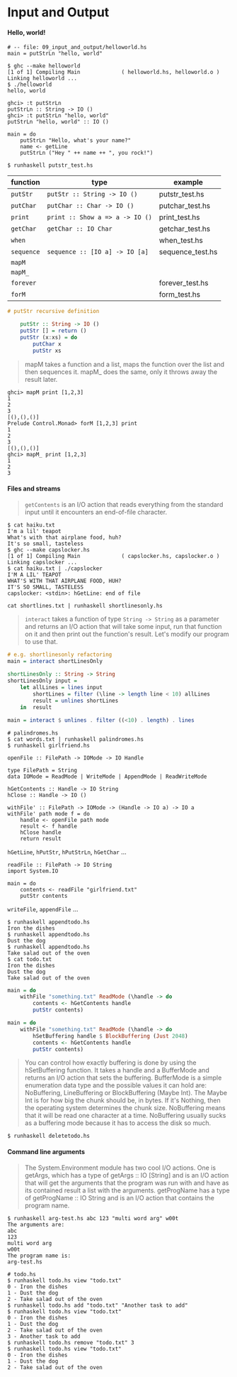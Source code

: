 # Input and Output

#### Hello, world!

```
# -- file: 09_input_and_output/helloworld.hs
main = putStrLn "hello, world"

$ ghc --make helloworld
[1 of 1] Compiling Main             ( helloworld.hs, helloworld.o )
Linking helloworld ...
$ ./helloworld 
hello, world

ghci> :t putStrLn  
putStrLn :: String -> IO ()  
ghci> :t putStrLn "hello, world"  
putStrLn "hello, world" :: IO () 

main = do  
    putStrLn "Hello, what's your name?"  
    name <- getLine  
    putStrLn ("Hey " ++ name ++ ", you rock!")

$ runhaskell putstr_test.hs 
```

function | type |example
---------|------|-------
`putStr` | `putStr :: String -> IO ()` | putstr_test.hs
`putChar` | `putChar :: Char -> IO ()` | putchar_test.hs
`print` | `print :: Show a => a -> IO ()` | print_test.hs 
`getChar` | `getChar :: IO Char` | getchar_test.hs
`when` | | when_test.hs
`sequence` | `sequence :: [IO a] -> IO [a]` | sequence_test.hs
`mapM` | |
`mapM_` | |
`forever`| | forever_test.hs
`forM` | | form_test.hs

```hs
# putStr recursive definition

    putStr :: String -> IO ()  
    putStr [] = return ()  
    putStr (x:xs) = do  
        putChar x  
        putStr xs  
```

> mapM takes a function and a list, maps the function over the list and then sequences it. mapM_ does the same, only it throws away the result later.

```
ghci> mapM print [1,2,3]  
1  
2  
3  
[(),(),()]  
Prelude Control.Monad> forM [1,2,3] print
1
2
3
[(),(),()]
ghci> mapM_ print [1,2,3]
1  
2  
3
```

#### Files and streams

> `getContents` is an I/O action that reads everything from the standard input until it encounters an end-of-file character. 

```
$ cat haiku.txt 
I'm a lil' teapot
What's with that airplane food, huh?
It's so small, tasteless
$ ghc --make capslocker.hs 
[1 of 1] Compiling Main             ( capslocker.hs, capslocker.o )
Linking capslocker ...
$ cat haiku.txt | ./capslocker 
I'M A LIL' TEAPOT
WHAT'S WITH THAT AIRPLANE FOOD, HUH?
IT'S SO SMALL, TASTELESS
capslocker: <stdin>: hGetLine: end of file

cat shortlines.txt | runhaskell shortlinesonly.hs
```

> `interact` takes a function of type `String -> String` as a parameter and returns an I/O action that will take some input, run that function on it and then print out the function's result. Let's modify our program to use that.

```hs
# e.g. shortlinesonly refactoring
main = interact shortLinesOnly  
  
shortLinesOnly :: String -> String  
shortLinesOnly input =   
    let allLines = lines input  
        shortLines = filter (\line -> length line < 10) allLines  
        result = unlines shortLines  
    in  result  

main = interact $ unlines . filter ((<10) . length) . lines
```
```
# palindromes.hs
$ cat words.txt | runhaskell palindromes.hs  
$ runhaskell girlfriend.hs  
```

```
openFile :: FilePath -> IOMode -> IO Handle

type FilePath = String  
data IOMode = ReadMode | WriteMode | AppendMode | ReadWriteMode  

hGetContents :: Handle -> IO String
hClose :: Handle -> IO ()

withFile' :: FilePath -> IOMode -> (Handle -> IO a) -> IO a  
withFile' path mode f = do  
    handle <- openFile path mode   
    result <- f handle  
    hClose handle  
    return result
```

`hGetLine`, `hPutStr`, `hPutStrLn`, `hGetChar` ...

```
readFile :: FilePath -> IO String
import System.IO  
  
main = do  
    contents <- readFile "girlfriend.txt"  
    putStr contents  
```

`writeFile`, `appendFile` ...

```
$ runhaskell appendtodo.hs  
Iron the dishes  
$ runhaskell appendtodo.hs  
Dust the dog  
$ runhaskell appendtodo.hs  
Take salad out of the oven  
$ cat todo.txt  
Iron the dishes  
Dust the dog  
Take salad out of the oven  
```

```hs
main = do   
    withFile "something.txt" ReadMode (\handle -> do  
        contents <- hGetContents handle  
        putStr contents)  

main = do   
    withFile "something.txt" ReadMode (\handle -> do  
        hSetBuffering handle $ BlockBuffering (Just 2048)  
        contents <- hGetContents handle  
        putStr contents)  
```

> You can control how exactly buffering is done by using the hSetBuffering function. It takes a handle and a BufferMode and returns an I/O action that sets the buffering. BufferMode is a simple enumeration data type and the possible values it can hold are: NoBuffering, LineBuffering or BlockBuffering (Maybe Int). The Maybe Int is for how big the chunk should be, in bytes. If it's Nothing, then the operating system determines the chunk size. NoBuffering means that it will be read one character at a time. NoBuffering usually sucks as a buffering mode because it has to access the disk so much.

`$ runhaskell deletetodo.hs`


#### Command line arguments

> The System.Environment module has two cool I/O actions. One is getArgs, which has a type of getArgs :: IO [String] and is an I/O action that will get the arguments that the program was run with and have as its contained result a list with the arguments. getProgName has a type of getProgName :: IO String and is an I/O action that contains the program name.

```
$ runhaskell arg-test.hs abc 123 "multi word arg" w00t
The arguments are:
abc
123
multi word arg
w00t
The program name is:
arg-test.hs

# todo.hs
$ runhaskell todo.hs view "todo.txt"
0 - Iron the dishes
1 - Dust the dog
2 - Take salad out of the oven
$ runhaskell todo.hs add "todo.txt" "Another task to add"
$ runhaskell todo.hs view "todo.txt"
0 - Iron the dishes
1 - Dust the dog
2 - Take salad out of the oven
3 - Another task to add
$ runhaskell todo.hs remove "todo.txt" 3
$ runhaskell todo.hs view "todo.txt"
0 - Iron the dishes
1 - Dust the dog
2 - Take salad out of the oven
```